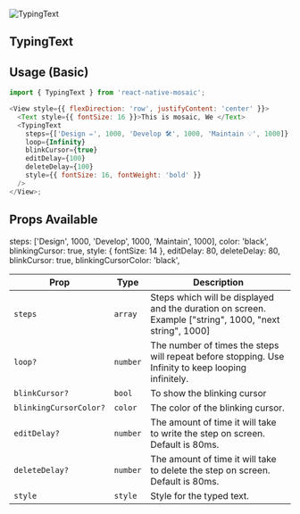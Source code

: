![TypingText](https://user-images.githubusercontent.com/22890658/171034956-2f4f953e-fc88-40c3-9970-6058a8e62173.gif)

## TypingText

## Usage (Basic)

```js
import { TypingText } from 'react-native-mosaic';

<View style={{ flexDirection: 'row', justifyContent: 'center' }}>
  <Text style={{ fontSize: 16 }}>This is mosaic, We </Text>
  <TypingText
    steps={['Design ✏️', 1000, 'Develop 🛠️', 1000, 'Maintain 💡', 1000]}
    loop={Infinity}
    blinkCursor={true}
    editDelay={100}
    deleteDelay={100}
    style={{ fontSize: 16, fontWeight: 'bold' }}
  />
</View>;
```

## Props Available

steps: ['Design', 1000, 'Develop', 1000, 'Maintain', 1000],
color: 'black',
blinkingCursor: true,
style: { fontSize: 14 },
editDelay: 80,
deleteDelay: 80,
blinkCursor: true,
blinkingCursorColor: 'black',

| Prop                   | Type     | Description                                                                                             |
| ---------------------- | -------- | ------------------------------------------------------------------------------------------------------- |
| `steps`                | `array`  | Steps which will be displayed and the duration on screen. Example ["string", 1000, "next string", 1000] |
| `loop?`                | `number` | The number of times the steps will repeat before stopping. Use Infinity to keep looping infinitely.     |
| `blinkCursor?`         | `bool`   | To show the blinking cursor                                                                             |
| `blinkingCursorColor?` | `color`  | The color of the blinking cursor.                                                                       |
| `editDelay?`           | `number` | The amount of time it will take to write the step on screen. Default is 80ms.                           |
| `deleteDelay?`         | `number` | The amount of time it will take to delete the step on screen. Default is 80ms.                          |
| `style`                | `style`  | Style for the typed text.                                                                               |
